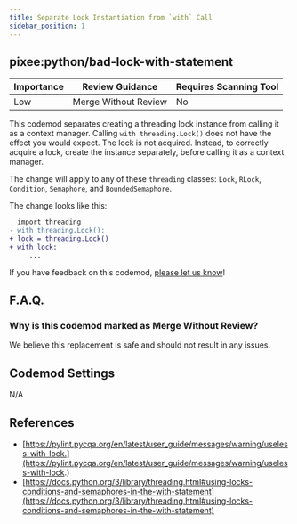 ```yaml
---
title: Separate Lock Instantiation from `with` Call
sidebar_position: 1
---
```


## pixee:python/bad-lock-with-statement

| Importance | Review Guidance      | Requires Scanning Tool |
|------------|----------------------|------------------------|
| Low        | Merge Without Review | No                     |

This codemod separates creating a threading lock instance from calling it as a context manager. Calling `with threading.Lock()` does not have the effect you would expect. The lock is not acquired. Instead, to correctly acquire a lock, create the instance separately, before calling it as a context manager.

The change will apply to any of these `threading` classes: `Lock`, `RLock`, `Condition`, `Semaphore`, and `BoundedSemaphore`.

The change looks like this:

```diff
  import threading
- with threading.Lock():
+ lock = threading.Lock()
+ with lock:
     ...
```

If you have feedback on this codemod, [please let us know](mailto:feedback@pixee.ai)!

## F.A.Q.

### Why is this codemod marked as Merge Without Review?

We believe this replacement is safe and should not result in any issues.

## Codemod Settings

N/A

## References

* [https://pylint.pycqa.org/en/latest/user_guide/messages/warning/useless-with-lock.](https://pylint.pycqa.org/en/latest/user_guide/messages/warning/useless-with-lock.)
* [https://docs.python.org/3/library/threading.html#using-locks-conditions-and-semaphores-in-the-with-statement](https://docs.python.org/3/library/threading.html#using-locks-conditions-and-semaphores-in-the-with-statement)
